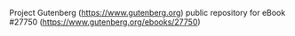 Project Gutenberg (https://www.gutenberg.org) public repository for eBook #27750 (https://www.gutenberg.org/ebooks/27750)

